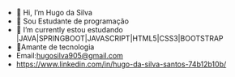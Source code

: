 - 👋 Hi, I’m  Hugo da Silva
- 👀  Sou  Estudante de programação
- 🌱 I’m currently  estou estudando  |JAVA|SPRINGBOOT|JAVASCRIPT|HTML5|CSS3|BOOTSTRAP
- 💞Amante de tecnologia
- Email:hugosilva905@gmail.com
- https://www.linkedin.com/in/hugo-da-silva-santos-74b12b10b/

<!---
hugosilva-s/hugosilva-s is a ✨ special ✨ repository because its `README.md` (this file) appears on your GitHub profile.
You can click the Preview link to take a look at your changes.
--->
